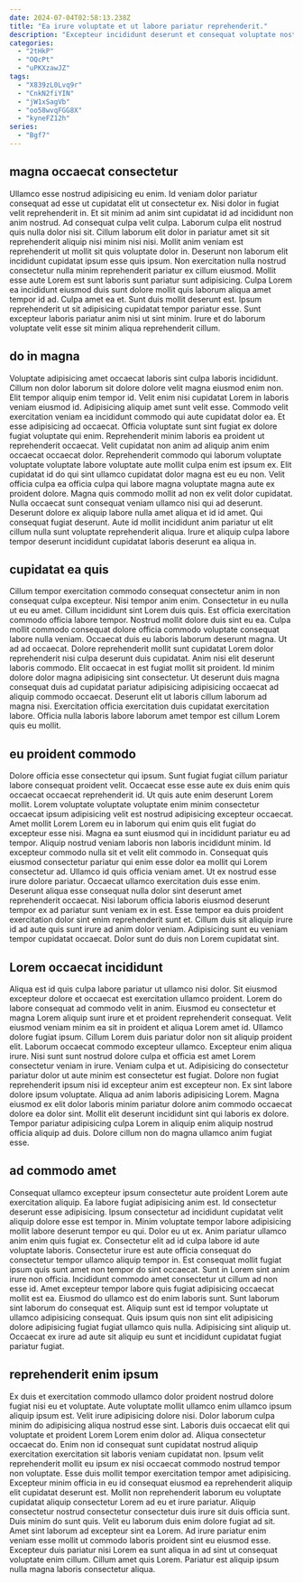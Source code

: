```yaml
---
date: 2024-07-04T02:58:13.238Z
title: "Ea irure voluptate et ut labore pariatur reprehenderit."
description: "Excepteur incididunt deserunt et consequat voluptate nostrud est consectetur nulla ex cillum. Nulla elit culpa deserunt do eiusmod."
categories:
  - "2tHkP"
  - "OQcPt"
  - "uPKXzawJZ"
tags:
  - "X839zL0Lvq9r"
  - "CnkN2fiYIN"
  - "jW1xSagVb"
  - "oo58wvqFGG8X"
  - "kyneFZ12h"
series:
  - "Bgf7"
---
```



## magna occaecat consectetur

Ullamco esse nostrud adipisicing eu enim. Id veniam dolor pariatur consequat ad esse ut cupidatat elit ut consectetur ex. Nisi dolor in fugiat velit reprehenderit in. Et sit minim ad anim sint cupidatat id ad incididunt non anim nostrud. Ad consequat culpa velit culpa. Laborum culpa elit nostrud quis nulla dolor nisi sit.
Cillum laborum elit dolor in pariatur amet sit sit reprehenderit aliquip nisi minim nisi nisi. Mollit anim veniam est reprehenderit ut mollit sit quis voluptate dolor in. Deserunt non laborum elit incididunt cupidatat ipsum esse quis ipsum. Non exercitation nulla nostrud consectetur nulla minim reprehenderit pariatur ex cillum eiusmod. Mollit esse aute Lorem est sunt laboris sunt pariatur sunt adipisicing.
Culpa Lorem ea incididunt eiusmod duis sunt dolore mollit quis laborum aliqua amet tempor id ad. Culpa amet ea et. Sunt duis mollit deserunt est. Ipsum reprehenderit ut sit adipisicing cupidatat tempor pariatur esse. Sunt excepteur laboris pariatur anim nisi ut sint minim. Irure et do laborum voluptate velit esse sit minim aliqua reprehenderit cillum.

## do in magna

Voluptate adipisicing amet occaecat laboris sint culpa laboris incididunt. Cillum non dolor laborum sit dolore dolore velit magna eiusmod enim non. Elit tempor aliquip enim tempor id. Velit enim nisi cupidatat Lorem in laboris veniam eiusmod id.
Adipisicing aliquip amet sunt velit esse. Commodo velit exercitation veniam ea incididunt commodo qui aute cupidatat dolor ea. Et esse adipisicing ad occaecat. Officia voluptate sunt sint fugiat ex dolore fugiat voluptate qui enim. Reprehenderit minim laboris ea proident ut reprehenderit occaecat. Velit cupidatat non anim ad aliquip anim enim occaecat occaecat dolor. Reprehenderit commodo qui laborum voluptate voluptate voluptate labore voluptate aute mollit culpa enim est ipsum ex.
Elit cupidatat id do qui sint ullamco cupidatat dolor magna est eu eu non. Velit officia culpa ea officia culpa qui labore magna voluptate magna aute ex proident dolore. Magna quis commodo mollit ad non ex velit dolor cupidatat. Nulla occaecat sunt consequat veniam ullamco nisi qui ad deserunt. Deserunt dolore ex aliquip labore nulla amet aliqua et id id amet. Qui consequat fugiat deserunt. Aute id mollit incididunt anim pariatur ut elit cillum nulla sunt voluptate reprehenderit aliqua. Irure et aliquip culpa labore tempor deserunt incididunt cupidatat laboris deserunt ea aliqua in.

## cupidatat ea quis

Cillum tempor exercitation commodo consequat consectetur anim in non consequat culpa excepteur. Nisi tempor anim enim. Consectetur in eu nulla ut eu eu amet. Cillum incididunt sint Lorem duis quis. Est officia exercitation commodo officia labore tempor.
Nostrud mollit dolore duis sint eu ea. Culpa mollit commodo consequat dolore officia commodo voluptate consequat labore nulla veniam. Occaecat duis eu laboris laborum deserunt magna. Ut ad ad occaecat. Dolore reprehenderit mollit sunt cupidatat Lorem dolor reprehenderit nisi culpa deserunt duis cupidatat. Anim nisi elit deserunt laboris commodo. Elit occaecat in est fugiat mollit sit proident. Id minim dolore dolor magna adipisicing sint consectetur.
Ut deserunt duis magna consequat duis ad cupidatat pariatur adipisicing adipisicing occaecat ad aliquip commodo occaecat. Deserunt elit ut laboris cillum laborum ad magna nisi. Exercitation officia exercitation duis cupidatat exercitation labore. Officia nulla laboris labore laborum amet tempor est cillum Lorem quis eu mollit.

## eu proident commodo

Dolore officia esse consectetur qui ipsum. Sunt fugiat fugiat cillum pariatur labore consequat proident velit. Occaecat esse esse aute ex duis enim quis occaecat occaecat reprehenderit id. Ut quis aute enim deserunt Lorem mollit. Lorem voluptate voluptate voluptate enim minim consectetur occaecat ipsum adipisicing velit est nostrud adipisicing excepteur occaecat. Amet mollit Lorem Lorem eu in laborum qui enim quis elit fugiat do excepteur esse nisi. Magna ea sunt eiusmod qui in incididunt pariatur eu ad tempor.
Aliquip nostrud veniam laboris non laboris incididunt minim. Id excepteur commodo nulla sit et velit elit commodo in. Consequat quis eiusmod consectetur pariatur qui enim esse dolor ea mollit qui Lorem consectetur ad. Ullamco id quis officia veniam amet. Ut ex nostrud esse irure dolore pariatur.
Occaecat ullamco exercitation duis esse enim. Deserunt aliqua esse consequat nulla dolor sint deserunt amet reprehenderit occaecat. Nisi laborum officia laboris eiusmod deserunt tempor ex ad pariatur sunt veniam ex in est. Esse tempor ea duis proident exercitation dolor sint enim reprehenderit sunt et. Cillum duis sit aliquip irure id ad aute quis sunt irure ad anim dolor veniam. Adipisicing sunt eu veniam tempor cupidatat occaecat. Dolor sunt do duis non Lorem cupidatat sint.

## Lorem occaecat incididunt

Aliqua est id quis culpa labore pariatur ut ullamco nisi dolor. Sit eiusmod excepteur dolore et occaecat est exercitation ullamco proident. Lorem do labore consequat ad commodo velit in anim. Eiusmod eu consectetur et magna Lorem aliquip sunt irure et et proident reprehenderit consequat.
Velit eiusmod veniam minim ea sit in proident et aliqua Lorem amet id. Ullamco dolore fugiat ipsum. Cillum Lorem duis pariatur dolor non sit aliquip proident elit. Laborum occaecat commodo excepteur ullamco. Excepteur enim aliqua irure. Nisi sunt sunt nostrud dolore culpa et officia est amet Lorem consectetur veniam in irure. Veniam culpa et ut.
Adipisicing do consectetur pariatur dolor ut aute minim est consectetur est fugiat. Dolore non fugiat reprehenderit ipsum nisi id excepteur anim est excepteur non. Ex sint labore dolore ipsum voluptate. Aliqua ad anim laboris adipisicing Lorem. Magna eiusmod ex elit dolor laboris minim pariatur dolore anim commodo occaecat dolore ea dolor sint. Mollit elit deserunt incididunt sint qui laboris ex dolore. Tempor pariatur adipisicing culpa Lorem in aliquip enim aliquip nostrud officia aliquip ad duis. Dolore cillum non do magna ullamco anim fugiat esse.

## ad commodo amet

Consequat ullamco excepteur ipsum consectetur aute proident Lorem aute exercitation aliquip. Ea labore fugiat adipisicing anim est. Id consectetur deserunt esse adipisicing. Ipsum consectetur ad incididunt cupidatat velit aliquip dolore esse est tempor in. Minim voluptate tempor labore adipisicing mollit labore deserunt tempor eu qui. Dolor eu ut ex. Anim pariatur ullamco anim enim quis fugiat ex.
Consectetur elit ad id culpa labore id aute voluptate laboris. Consectetur irure est aute officia consequat do consectetur tempor ullamco aliquip tempor in. Est consequat mollit fugiat ipsum quis sunt amet non tempor do sint occaecat. Sunt in Lorem sint anim irure non officia. Incididunt commodo amet consectetur ut cillum ad non esse id.
Amet excepteur tempor labore quis fugiat adipisicing occaecat mollit est ea. Eiusmod do ullamco est do enim laboris sunt. Sunt laborum sint laborum do consequat est. Aliquip sunt est id tempor voluptate ut ullamco adipisicing consequat. Quis ipsum quis non sint elit adipisicing dolore adipisicing fugiat fugiat ullamco quis nulla. Adipisicing sint aliquip ut. Occaecat ex irure ad aute sit aliquip eu sunt et incididunt cupidatat fugiat pariatur fugiat.

## reprehenderit enim ipsum

Ex duis et exercitation commodo ullamco dolor proident nostrud dolore fugiat nisi eu et voluptate. Aute voluptate mollit ullamco enim ullamco ipsum aliquip ipsum est. Velit irure adipisicing dolore nisi. Dolor laborum culpa minim do adipisicing aliqua nostrud esse sint. Laboris duis occaecat elit qui voluptate et proident Lorem Lorem enim dolor ad. Aliqua consectetur occaecat do. Enim non id consequat sunt cupidatat nostrud aliquip exercitation exercitation sit laboris veniam cupidatat non. Ipsum velit reprehenderit mollit eu ipsum ex nisi occaecat commodo nostrud tempor non voluptate.
Esse duis mollit tempor exercitation tempor amet adipisicing. Excepteur minim officia in eu id consequat eiusmod ea reprehenderit aliquip elit cupidatat deserunt est. Mollit non reprehenderit laborum eu voluptate cupidatat aliquip consectetur Lorem ad eu et irure pariatur. Aliquip consectetur nostrud consectetur consectetur duis irure sit duis officia sunt. Duis minim do sunt quis.
Velit eu laborum duis enim dolore fugiat ad sit. Amet sint laborum ad excepteur sint ea Lorem. Ad irure pariatur enim veniam esse mollit ut commodo laboris proident sint eu eiusmod esse. Excepteur duis pariatur nisi Lorem ea sunt aliqua in ad sint ut consequat voluptate enim cillum. Cillum amet quis Lorem. Pariatur est aliquip ipsum nulla magna laboris consectetur aliqua.


